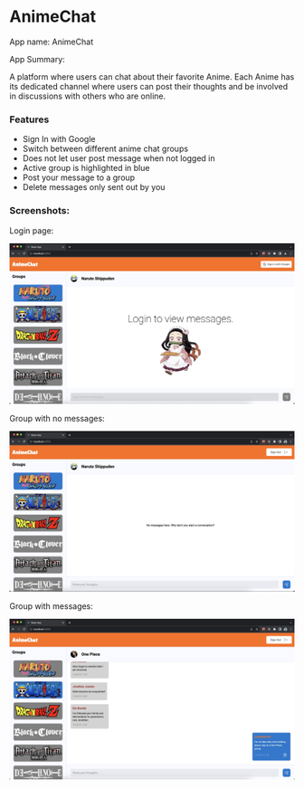 # AnimeChat

App name: AnimeChat

App Summary:

A platform where users can chat about their favorite Anime. Each Anime has its dedicated channel where users can post their thoughts and be involved in discussions with others who are online. 

### Features

* Sign In with Google
* Switch between different anime chat groups
* Does not let user post message when not logged in
* Active group is highlighted in blue
* Post your message to a group
* Delete messages only sent out by you

### Screenshots:

Login page:

![Getting Started](./public/screenshots/Login.jpeg)

Group with no messages:

![Getting Started](./public/screenshots/empty-group.jpeg)

Group with messages:

![Getting Started](./public/screenshots/non-empty-group.jpeg)

